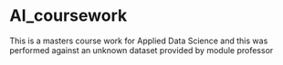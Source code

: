 # AI_coursework
This is a masters course work for Applied Data Science and this was performed against an unknown dataset provided by module professor
